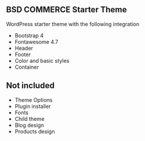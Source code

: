 ## BSD COMMERCE Starter Theme

WordPress starter theme with the following integration

- Bootstrap 4
- Fontawesome 4.7
- Header
- Footer
- Color and basic styles
- Container


## Not included

- Theme Options
- Plugin installer
- Fonts
- Child theme
- Blog design
- Products design
